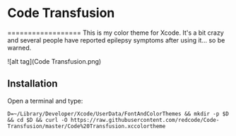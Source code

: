# Code Transfusion
==================
This is my color theme for Xcode. It's a bit crazy and several people have reported epilepsy symptoms after using it... so be warned.

![alt tag](Code Transfusion.png)

Installation
------------
Open a terminal and type:  
```
D=~/Library/Developer/Xcode/UserData/FontAndColorThemes && mkdir -p $D && cd $D && curl -O https://raw.githubusercontent.com/redcode/Code-Transfusion/master/Code%20Transfusion.xccolortheme
```
